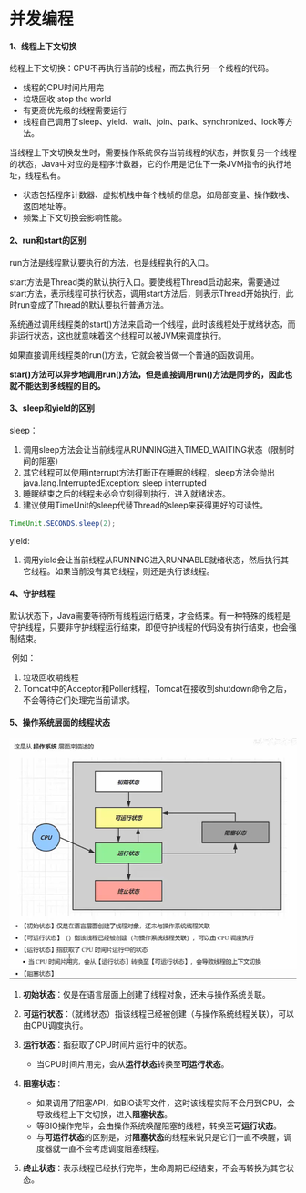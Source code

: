 # 并发编程

#### 1、线程上下文切换

线程上下文切换：CPU不再执行当前的线程，而去执行另一个线程的代码。

- 线程的CPU时间片用完
- 垃圾回收 stop the world
- 有更高优先级的线程需要运行
- 线程自己调用了sleep、yield、wait、join、park、synchronized、lock等方法。

当线程上下文切换发生时，需要操作系统保存当前线程的状态，并恢复另一个线程的状态，Java中对应的是程序计数器，它的作用是记住下一条JVM指令的执行地址，线程私有。

- 状态包括程序计数器、虚拟机栈中每个栈帧的信息，如局部变量、操作数栈、返回地址等。
- 频繁上下文切换会影响性能。

#### 2、run和start的区别

run方法是线程默认要执行的方法，也是线程执行的入口。

start方法是Thread类的默认执行入口。要使线程Thread启动起来，需要通过start方法，表示线程可执行状态，调用start方法后，则表示Thread开始执行，此时run变成了Thread的默认要执行普通方法。

系统通过调用线程类的start()方法来启动一个线程，此时该线程处于就绪状态，而非运行状态，这也就意味着这个线程可以被JVM来调度执行。

 如果直接调用线程类的run()方法，它就会被当做一个普通的函数调用。

**star()方法可以异步地调用run()方法，但是直接调用run()方法是同步的，因此也就不能达到多线程的目的。** 

#### 3、sleep和yield的区别

sleep：

1. 调用sleep方法会让当前线程从RUNNING进入TIMED_WAITING状态（限制时间的阻塞）
2. 其它线程可以使用interrupt方法打断正在睡眠的线程，sleep方法会抛出 java.lang.InterruptedException: sleep interrupted
3. 睡眠结束之后的线程未必会立刻得到执行，进入就绪状态。
4. 建议使用TimeUnit的sleep代替Thread的sleep来获得更好的可读性。

```java
TimeUnit.SECONDS.sleep(2);
```

yield:

1. 调用yield会让当前线程从RUNNING进入RUNNABLE就绪状态，然后执行其它线程。如果当前没有其它线程，则还是执行该线程。

#### 4、守护线程

​	默认状态下，Java需要等待所有线程运行结束，才会结束。有一种特殊的线程是守护线程，只要非守护线程运行结束，即便守护线程的代码没有执行结束，也会强制结束。

​	例如：

1. 垃圾回收期线程
2. Tomcat中的Acceptor和Poller线程，Tomcat在接收到shutdown命令之后，不会等待它们处理完当前请求。

#### 5、操作系统层面的线程状态

![操作系统线程状态](.\操作系统线程状态.PNG)

1. **初始状态**：仅是在语言层面上创建了线程对象，还未与操作系统关联。
2. **可运行状态**：（就绪状态）指该线程已经被创建（与操作系统线程关联），可以由CPU调度执行。
3. **运行状态**：指获取了CPU时间片运行中的状态。
   - 当CPU时间片用完，会从**运行状态**转换至**可运行状态**。
4. **阻塞状态**：
   - 如果调用了阻塞API，如BIO读写文件，这时该线程实际不会用到CPU，会导致线程上下文切换，进入**阻塞状态**。
   - 等BIO操作完毕，会由操作系统唤醒阻塞的线程，转换至**可运行状态**。
   - 与**可运行状态**的区别是，对**阻塞状态**的线程来说只是它们一直不唤醒，调度器就一直不会考虑调度阻塞线程。

5. **终止状态**：表示线程已经执行完毕，生命周期已经结束，不会再转换为其它状态。

